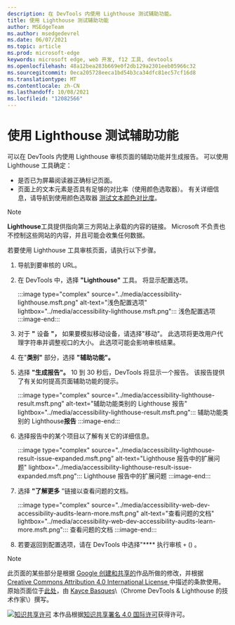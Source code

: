 ```yaml
---
description: 在 DevTools 内使用 Lighthouse 测试辅助功能。
title: 使用 Lighthouse 测试辅助功能
author: MSEdgeTeam
ms.author: msedgedevrel
ms.date: 06/07/2021
ms.topic: article
ms.prod: microsoft-edge
keywords: microsoft edge, web 开发, f12 工具, devtools
ms.openlocfilehash: 48a12bea283b669e0f2db129a2301eeb05966c32
ms.sourcegitcommit: 0eca205728eeca1bd54b3ca34dfc81ec57cf16d8
ms.translationtype: MT
ms.contentlocale: zh-CN
ms.lasthandoff: 10/08/2021
ms.locfileid: "12082566"
---
```

<!-- this article was created on 05/11/2021 by moving a section out from the "Accessibility reference" article (reference.md) -->
<!-- Copyright Kayce Basques

   Licensed under the Apache License, Version 2.0 (the "License");
   you may not use this file except in compliance with the License.
   You may obtain a copy of the License at

       https://www.apache.org/licenses/LICENSE-2.0

   Unless required by applicable law or agreed to in writing, software
   distributed under the License is distributed on an "AS IS" BASIS,
   WITHOUT WARRANTIES OR CONDITIONS OF ANY KIND, either express or implied.
   See the License for the specific language governing permissions and
   limitations under the License.  -->
# <a name="test-accessibility-using-lighthouse"></a>使用 Lighthouse 测试辅助功能

可以在 DevTools 内使用 Lighthouse 审核页面的辅助功能并生成报告。 可以使用 Lighthouse 工具确定：

*   是否已为屏幕阅读器正确标记页面。
*   页面上的文本元素是否具有足够的对比率（使用颜色选取器）。 有关详细信息，请导航到使用颜色选取器 [测试文本颜色对比度](color-picker.md)。

> [!NOTE]
> **Lighthouse**工具提供指向第三方网站上承载的内容的链接。  Microsoft 不负责也不控制这些网站的内容，并且可能会收集任何数据。

若要使用 Lighthouse 工具审核页面，请执行以下步骤。

1.  导航到要审核的 URL。
1.  在 DevTools 中，选择 **"Lighthouse"** 工具。  将显示配置选项。

    :::image type="complex" source="../media/accessibility-lighthouse.msft.png" alt-text="浅色配置选项" lightbox="../media/accessibility-lighthouse.msft.png":::
       浅色配置选项
    :::image-end:::

1.  对于 **"** 设备 **"，** 如果要模拟移动设备，请选择"移动"。  此选项将更改用户代理字符串并调整视口的大小。  此选项可能会影响审核结果。
1.  在"**类别"** 部分，选择 **"辅助功能"。**
1.  选择 **"生成报告"。** 10 到 30 秒后，DevTools 将显示一个报告。  该报告提供了有关如何提高页面辅助功能的提示。

    :::image type="complex" source="../media/accessibility-lighthouse-result.msft.png" alt-text="辅助功能类别的 Lighthouse 报告" lightbox="../media/accessibility-lighthouse-result.msft.png":::
       辅助功能类别的 Lighthouse**报告**
    :::image-end:::

1.  选择报告中的某个项目以了解有关它的详细信息。

    :::image type="complex" source="../media/accessibility-lighthouse-result-issue-expanded.msft.png" alt-text="Lighthouse 报告中的扩展问题" lightbox="../media/accessibility-lighthouse-result-issue-expanded.msft.png":::
       Lighthouse 报告中的扩展问题
    :::image-end:::

1.  选择 **"了解更多** "链接以查看问题的文档。

    :::image type="complex" source="../media/accessibility-web-dev-accessibility-audits-learn-more.msft.png" alt-text="查看问题的文档" lightbox="../media/accessibility-web-dev-accessibility-audits-learn-more.msft.png":::
       查看问题的文档
    :::image-end:::

1.  若要返回到配置选项，请在 DevTools 中选择"**** 执行审核 `+` () 。


<!-- ====================================================================== -->
<!-- links -->
[ChromeWebStoreAxe]: https://chrome.google.com/webstore/detail/axe/lhdoppojpmngadmnindnejefpokejbdd "axe - Web 辅助功能测试 - Chrome Web Store"
[CCA4IL]: https://creativecommons.org/licenses/by/4.0
[CCby4Image]: https://i.creativecommons.org/l/by/4.0/88x31.png
[GoogleSitePolicies]: https://developers.google.com/terms/site-policies
[KayceBasques]: https://developers.google.com/web/resources/contributors/kaycebasques

<!-- ====================================================================== -->
> [!NOTE]
> 此页面的某些部分是根据 [Google 创建和共享的][GoogleSitePolicies]作品所做的修改，并根据[ Creative Commons Attribution 4.0 International License ][CCA4IL]中描述的条款使用。
> 原始页面位于[此处](https://developers.google.com/web/tools/chrome-devtools/accessibility/reference)，由 [Kayce Basques][KayceBasques]\（Chrome DevTools \& Lighthouse 的技术作家\）撰写。

[![知识共享许可][CCby4Image]][CCA4IL] 本作品根据[知识共享署名 4.0 国际许可][CCA4IL]获得许可。
